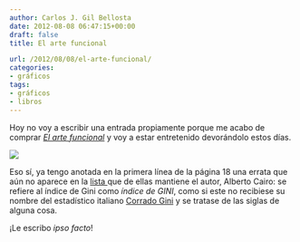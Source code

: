 ```yaml
---
author: Carlos J. Gil Bellosta
date: 2012-08-08 06:47:15+00:00
draft: false
title: El arte funcional

url: /2012/08/08/el-arte-funcional/
categories:
- gráficos
tags:
- gráficos
- libros
---
```


Hoy no voy a escribir una entrada propiamente porque me acabo de comprar _[El arte funcional](http://www.elartefuncional.com/)_ y voy a estar entretenido devorándolo estos días. 

[![](/wp-uploads/2012/08/el_arte_funcional.jpg)
](/wp-uploads/2012/08/el_arte_funcional.jpg)

Eso sí, ya tengo anotada en la primera línea de la página 18 una errata que aún no aparece en la [lista ](http://www.elartefuncional.com/erratas.html)que de ellas mantiene el autor, Alberto Cairo: se refiere al índice de Gini como _índice de GINI_, como si este no recibiese su nombre del estadístico italiano [Corrado Gini](http://en.wikipedia.org/wiki/Corrado_Gini) y se tratase de las siglas de alguna cosa.

¡Le escribo _ipso facto_!
